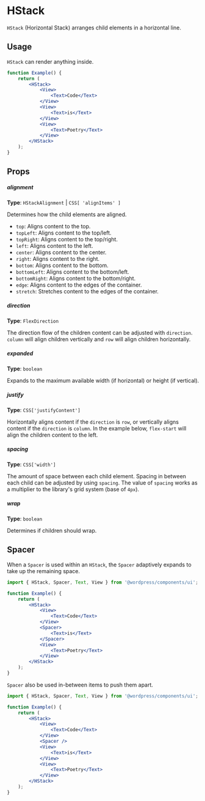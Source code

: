 # HStack

`HStack` (Horizontal Stack) arranges child elements in a horizontal line.

## Usage

`HStack` can render anything inside.

```jsx
function Example() {
	return (
		<HStack>
			<View>
				<Text>Code</Text>
			</View>
			<View>
				<Text>is</Text>
			</View>
			<View>
				<Text>Poetry</Text>
			</View>
		</HStack>
	);
}
```

## Props

##### alignment

**Type**: `HStackAlignment` | `CSS[ 'alignItems' ]`

Determines how the child elements are aligned.

-   `top`: Aligns content to the top.
-   `topLeft`: Aligns content to the top/left.
-   `topRight`: Aligns content to the top/right.
-   `left`: Aligns content to the left.
-   `center`: Aligns content to the center.
-   `right`: Aligns content to the right.
-   `bottom`: Aligns content to the bottom.
-   `bottomLeft`: Aligns content to the bottom/left.
-   `bottomRight`: Aligns content to the bottom/right.
-   `edge`: Aligns content to the edges of the container.
-   `stretch`: Stretches content to the edges of the container.

##### direction

**Type**: `FlexDirection`

The direction flow of the children content can be adjusted with `direction`. `column` will align children vertically and `row` will align children horizontally.

##### expanded

**Type**: `boolean`

Expands to the maximum available width (if horizontal) or height (if vertical).

##### justify

**Type**: `CSS['justifyContent']`

Horizontally aligns content if the `direction` is `row`, or vertically aligns content if the `direction` is `column`.
In the example below, `flex-start` will align the children content to the left.

##### spacing

**Type**: `CSS['width']`

The amount of space between each child element. Spacing in between each child can be adjusted by using `spacing`.
The value of `spacing` works as a multiplier to the library's grid system (base of `4px`).

##### wrap

**Type**: `boolean`

Determines if children should wrap.

## Spacer

When a `Spacer` is used within an `HStack`, the `Spacer` adaptively expands to take up the remaining space.

```jsx
import { HStack, Spacer, Text, View } from '@wordpress/components/ui';

function Example() {
	return (
		<HStack>
			<View>
				<Text>Code</Text>
			</View>
			<Spacer>
				<Text>is</Text>
			</Spacer>
			<View>
				<Text>Poetry</Text>
			</View>
		</HStack>
	);
}
```

`Spacer` also be used in-between items to push them apart.

```jsx
import { HStack, Spacer, Text, View } from '@wordpress/components/ui';

function Example() {
	return (
		<HStack>
			<View>
				<Text>Code</Text>
			</View>
			<Spacer />
			<View>
				<Text>is</Text>
			</View>
			<View>
				<Text>Poetry</Text>
			</View>
		</HStack>
	);
}
```
